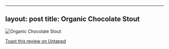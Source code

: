 
---
layout: post
title:  Organic Chocolate Stout
---
![Organic Chocolate Stout](null)


[Toast this review on Untappd](https://untappd.com/user/StoutEmpire/checkin/666030892)

